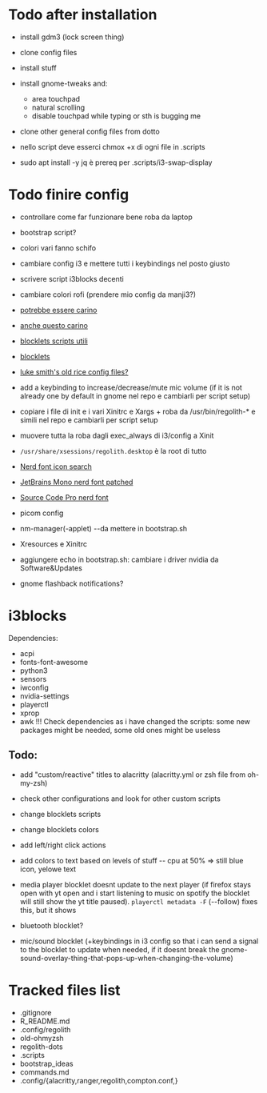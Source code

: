 # Todo after installation

- install gdm3 (lock screen thing)
- clone config files
- install stuff
- install gnome-tweaks and:
	- area touchpad
	- natural scrolling
	- disable touchpad while typing or sth is bugging me
- clone other general config files from dotto

- nello script deve esserci chmox +x di ogni file in .scripts
- sudo apt install -y jq è prereq per .scripts/i3-swap-display

# Todo finire config 
- controllare come far funzionare bene roba da laptop
- bootstrap script?
- colori vari fanno schifo
- cambiare config i3 e mettere tutti i keybindings nel posto giusto
- scrivere script i3blocks decenti
- cambiare colori rofi (prendere mio config da manji3?)
- [potrebbe essere carino](https://faq.i3wm.org/question/138/multiple-scratchpad.1.html)
- [anche questo carino](https://gitlab.com/aquator/i3-scratchpad)
- [blocklets scripts utili](https://github.com/Anachron/i3blocks/tree/master/blocks)
- [blocklets](github.com/vivien/i3blocks-contrib)
- [luke smith's old rice config files?](https://gitlab.com/LukeSmithxyz/voidrice/-/blob/1669b3c2b95dc7143f84470ca8dd5bb35283821a/.config/i3/config)
- add a keybinding to increase/decrease/mute mic volume (if it is not already one by default in gnome nel repo e cambiarli per script setup)
- copiare i file di init e i vari Xinitrc e Xargs + roba da /usr/bin/regolith-\* e simili nel repo e cambiarli per script setup
- muovere tutta la roba dagli exec_always di i3/config a Xinit
- `/usr/share/xsessions/regolith.desktop` è la root di tutto
- [Nerd font icon search](https://www.nerdfonts.com/cheat-sheet)

- [JetBrains Mono nerd font patched](https://github.com/ryanoasis/nerd-fonts/blob/master/patched-fonts/JetBrainsMono/Ligatures/Regular/complete/JetBrains%20Mono%20Regular%20Nerd%20Font%20Complete%20Mono.ttf)
- [Source Code Pro nerd font](https://github.com/ryanoasis/nerd-fonts/blob/master/patched-fonts/SourceCodePro/Regular/complete/Sauce%20Code%20Pro%20Nerd%20Font%20Complete.ttf)

- picom config
- nm-manager(-applet) --da mettere in bootstrap.sh
- Xresources e Xinitrc

- aggiungere echo in bootstrap.sh: cambiare i driver nvidia da Software&Updates

- gnome flashback notifications?

# i3blocks

Dependencies:
- acpi
- fonts-font-awesome
- python3
- sensors
- iwconfig
- nvidia-settings
- playerctl
- xprop
- awk
!!! Check dependencies as i have changed the scripts: some new packages might be needed, some old ones might be useless

## Todo:
- add "custom/reactive" titles to alacritty (alacritty.yml or zsh file from oh-my-zsh)
- check other configurations and look for other custom scripts
- change blocklets scripts
- change blocklets colors
- add left/right click actions
- add colors to text based on levels of stuff -- cpu at 50% => still blue icon, yelowe text
- media player blocklet doesnt update to the next player (if firefox stays open with yt open and i start listening to music on spotify the blocklet will still show the yt title paused). `playerctl metadata -F` (--follow) fixes this, but it shows 

- bluetooth blocklet?
- mic/sound blocklet (+keybindings in i3 config so that i can send a signal to the blocklet to update when needed, if it doesnt break the gnome-sound-overlay-thing-that-pops-up-when-changing-the-volume)

# Tracked files list
- .gitignore
- R_README.md
- .config/regolith
- old-ohmyzsh
- regolith-dots
- .scripts
- bootstrap_ideas
- commands.md
- .config/{alacritty,ranger,regolith,compton.conf,}
